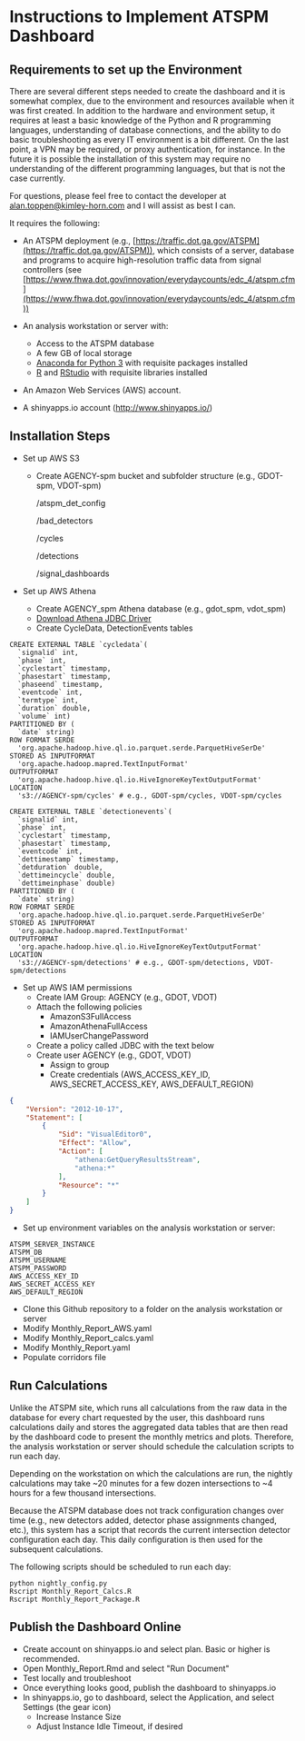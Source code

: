 Instructions to Implement ATSPM Dashboard
=========================================

## Requirements to set up the Environment

There are several different steps needed to create the dashboard and it is somewhat complex, due to the environment and resources available when it was first created. In addition to the hardware and environment setup, it requires at least a basic knowledge of the Python and R programming languages, understanding of database connections, and the ability to do basic troubleshooting as every IT environment is a bit different. On the last point, a VPN may be required, or proxy authentication, for instance. In the future it is possible the installation of this system may require no understanding of the different programming languages, but that is not the case currently.

For questions, please feel free to contact the developer at [alan.toppen@kimley-horn.com](mailto:alan.toppen@kimley-horn.com?subject=ATSPM%20Dashboard%20Installation%20Question) and I will assist as best I can.

It requires the following:

- An ATSPM deployment (e.g., [https://traffic.dot.ga.gov/ATSPM](https://traffic.dot.ga.gov/ATSPM)), which consists of a server, database and programs to acquire high-resolution traffic data from signal controllers (see [https://www.fhwa.dot.gov/innovation/everydaycounts/edc_4/atspm.cfm](https://www.fhwa.dot.gov/innovation/everydaycounts/edc_4/atspm.cfm))

- An analysis workstation or server with:
    - Access to the ATSPM database
    - A few GB of local storage
    - [Anaconda for Python 3](https://www.anaconda.com/) with requisite packages installed
    - [R](https://www.r-project.org/) and [RStudio](https://www.rstudio.com/) with requisite libraries installed

- An Amazon Web Services (AWS) account.

- A shinyapps.io account (http://www.shinyapps.io/)

## Installation Steps

- Set up AWS S3
    - Create AGENCY-spm bucket and subfolder structure (e.g., GDOT-spm, VDOT-spm)
    
        /atspm_det_config
        
        /bad_detectors
        
        /cycles
        
        /detections
        
        /signal_dashboards

- Set up AWS Athena
    - Create AGENCY_spm Athena database (e.g., gdot_spm, vdot_spm)
    - [Download Athena JDBC Driver](https://docs.aws.amazon.com/athena/latest/ug/connect-with-jdbc.html)
    - Create CycleData, DetectionEvents tables

    
```HiveQL
CREATE EXTERNAL TABLE `cycledata`(
  `signalid` int, 
  `phase` int, 
  `cyclestart` timestamp, 
  `phasestart` timestamp, 
  `phaseend` timestamp, 
  `eventcode` int, 
  `termtype` int, 
  `duration` double, 
  `volume` int)
PARTITIONED BY ( 
  `date` string)
ROW FORMAT SERDE 
  'org.apache.hadoop.hive.ql.io.parquet.serde.ParquetHiveSerDe' 
STORED AS INPUTFORMAT 
  'org.apache.hadoop.mapred.TextInputFormat' 
OUTPUTFORMAT 
  'org.apache.hadoop.hive.ql.io.HiveIgnoreKeyTextOutputFormat'
LOCATION
  's3://AGENCY-spm/cycles' # e.g., GDOT-spm/cycles, VDOT-spm/cycles
```

```HiveQL
CREATE EXTERNAL TABLE `detectionevents`(
  `signalid` int, 
  `phase` int, 
  `cyclestart` timestamp, 
  `phasestart` timestamp, 
  `eventcode` int, 
  `dettimestamp` timestamp, 
  `detduration` double, 
  `dettimeincycle` double, 
  `dettimeinphase` double)
PARTITIONED BY ( 
  `date` string)
ROW FORMAT SERDE 
  'org.apache.hadoop.hive.ql.io.parquet.serde.ParquetHiveSerDe' 
STORED AS INPUTFORMAT 
  'org.apache.hadoop.mapred.TextInputFormat' 
OUTPUTFORMAT 
  'org.apache.hadoop.hive.ql.io.HiveIgnoreKeyTextOutputFormat'
LOCATION
  's3://AGENCY-spm/detections' # e.g., GDOT-spm/detections, VDOT-spm/detections
```


- Set up AWS IAM permissions  
    - Create IAM Group: AGENCY (e.g., GDOT, VDOT)
    - Attach the following policies
        - AmazonS3FullAccess
        - AmazonAthenaFullAccess
        - IAMUserChangePassword
    - Create a policy called JDBC with the text below
    - Create user AGENCY (e.g., GDOT, VDOT)
        - Assign to group
        - Create credentials (AWS_ACCESS_KEY_ID, AWS_SECRET_ACCESS_KEY, AWS_DEFAULT_REGION)
```JSON
{
    "Version": "2012-10-17",
    "Statement": [
        {
            "Sid": "VisualEditor0",
            "Effect": "Allow",
            "Action": [
                "athena:GetQueryResultsStream",
                "athena:*"
            ],
            "Resource": "*"
        }
    ]
}
```


- Set up environment variables on the analysis workstation or server:
```
ATSPM_SERVER_INSTANCE
ATSPM_DB             
ATSPM_USERNAME       
ATSPM_PASSWORD       
AWS_ACCESS_KEY_ID    
AWS_SECRET_ACCESS_KEY
AWS_DEFAULT_REGION   
```

- Clone this Github repository to a folder on the analysis workstation or server
- Modify Monthly_Report_AWS.yaml
- Modify Monthly_Report_calcs.yaml
- Modify Monthly_Report.yaml
- Populate corridors file

## Run Calculations

Unlike the ATSPM site, which runs all calculations from the raw data in the database for every chart requested by the user, this dashboard runs calculations daily and stores the aggregated data tables that are then read by the dashboard code to present the monthly metrics and plots. Therefore, the analysis workstation or server should schedule the calculation scripts to run each day.

Depending on the workstation on which the calculations are run, the nightly calculations may take ~20 minutes for a few dozen intersections to ~4 hours for a few thousand intersections.

Because the ATSPM database does not track configuration changes over time (e.g., new detectors added, detector phase assignments changed, etc.), this system has a script that records the current intersection detector configuration each day. This daily configuration is then used for the subsequent calculations.

The following scripts should be scheduled to run each day:
```Shell
python nightly_config.py
Rscript Monthly_Report_Calcs.R
Rscript Monthly_Report_Package.R
```

## Publish the Dashboard Online

- Create account on shinyapps.io and select plan. Basic or higher is recommended.
- Open Monthly_Report.Rmd and select "Run Document"
- Test locally and troubleshoot
- Once everything looks good, publish the dashboard to shinyapps.io
- In shinyapps.io, go to dashboard, select the Application, and select Settings (the gear icon)
    - Increase Instance Size
    - Adjust Instance Idle Timeout, if desired

